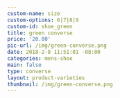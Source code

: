 ```yaml
---
custom-name: size
custom-options: 6|7|8|9
custom-id: shoe_green
title: green converse
price: '20.00'
pic-url: /img/green-converse.png
date: 2018-2-8 11:51:01 -08:00
categories: mens-shoe
main: false
type: converse
layout: product-varieties
thumbnail: /img/green-converse.png
---
```

